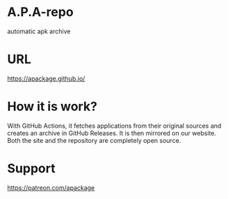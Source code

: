 # A.P.A-repo
automatic apk archive
# URL
https://apackage.github.io/
# How it is work?
With GitHub Actions, it fetches applications from their original sources and creates an archive in GitHub Releases. It is then mirrored on our website. Both the site and the repository are completely open source.
# Support 
https://patreon.com/apackage
